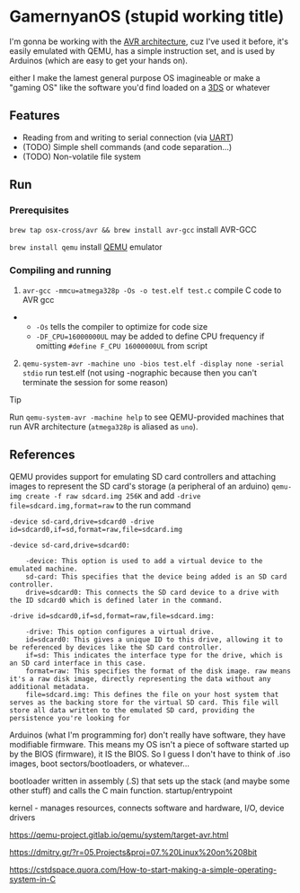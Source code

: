 # GamernyanOS (stupid working title)

I'm gonna be working with the [AVR architecture](https://en.wikipedia.org/wiki/Atmel_AVR_instruction_set), cuz I've used it before, it's easily emulated with QEMU, has a simple instruction set, and is used by Arduinos (which are easy to get your hands on).

either I make the lamest general purpose OS imagineable or make a "gaming OS" like the software you'd find loaded on a [3DS](https://en.wikipedia.org/wiki/Nintendo_3DS_system_software) or whatever

## Features

- Reading from and writing to serial connection (via [UART](https://www.appelsiini.net/2011/simple-usart-with-avr-libc/))
- (TODO) Simple shell commands (and code separation...)
- (TODO) Non-volatile file system

## Run

### Prerequisites

`brew tap osx-cross/avr && brew install avr-gcc` install AVR-GCC

`brew install qemu` install [QEMU](https://www.qemu.org/) emulator

### Compiling and running

1. `avr-gcc -mmcu=atmega328p -Os -o test.elf test.c` compile C code to AVR gcc
- - `-Os` tells the compiler to optimize for code size
  - `-DF_CPU=16000000UL` may be added to define CPU frequency if omitting `#define F_CPU 16000000UL` from script
2. `qemu-system-avr -machine uno -bios test.elf -display none -serial stdio` run test.elf (not using -nographic because then you can't terminate the session for some reason)

> [!TIP]
> Run `qemu-system-avr -machine help` to see QEMU-provided machines that run AVR architecture (`atmega328p` is aliased as `uno`).

## References

QEMU provides support for emulating SD card controllers and attaching images to represent the SD card's storage (a peripheral of an arduino) `qemu-img create -f raw sdcard.img 256K` and add `-drive file=sdcard.img,format=raw` to the run command

`-device sd-card,drive=sdcard0 -drive id=sdcard0,if=sd,format=raw,file=sdcard.img`

```
-device sd-card,drive=sdcard0:

    -device: This option is used to add a virtual device to the emulated machine.
    sd-card: This specifies that the device being added is an SD card controller.
    drive=sdcard0: This connects the SD card device to a drive with the ID sdcard0 which is defined later in the command.

-drive id=sdcard0,if=sd,format=raw,file=sdcard.img:

    -drive: This option configures a virtual drive.
    id=sdcard0: This gives a unique ID to this drive, allowing it to be referenced by devices like the SD card controller.
    if=sd: This indicates the interface type for the drive, which is an SD card interface in this case.
    format=raw: This specifies the format of the disk image. raw means it's a raw disk image, directly representing the data without any additional metadata.
    file=sdcard.img: This defines the file on your host system that serves as the backing store for the virtual SD card. This file will store all data written to the emulated SD card, providing the persistence you're looking for
```

Arduinos (what I'm programming for) don't really have software, they have modifiable firmware. This means my OS isn't a piece of software started up by the BIOS (firmware), it IS the BIOS. So I guess I don't have to think of .iso images, boot sectors/bootloaders, or whatever...

bootloader written in assembly (.S) that sets up the stack (and maybe some other stuff) and calls the C main function. startup/entrypoint

kernel - manages resources, connects software and hardware, I/O, device drivers

https://qemu-project.gitlab.io/qemu/system/target-avr.html

https://dmitry.gr/?r=05.Projects&proj=07.%20Linux%20on%208bit

https://cstdspace.quora.com/How-to-start-making-a-simple-operating-system-in-C

